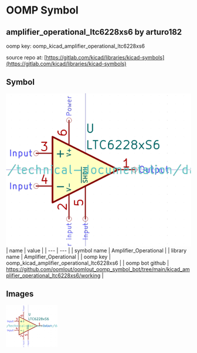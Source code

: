 # OOMP Symbol  
## amplifier_operational_ltc6228xs6  by arturo182  
  
oomp key: oomp_kicad_amplifier_operational_ltc6228xs6  
  
source repo at: [https://gitlab.com/kicad/libraries/kicad-symbols](https://gitlab.com/kicad/libraries/kicad-symbols)  
## Symbol  
  
[![working.png](working_600.png)](working.png)  
| name | value | 
| --- | --- | 
| symbol name | Amplifier_Operational | 
| library name | Amplifier_Operational | 
| oomp key | oomp_kicad_amplifier_operational_ltc6228xs6 | 
| oomp bot github | https://github.com/oomlout/oomlout_oomp_symbol_bot/tree/main/kicad_amplifier_operational_ltc6228xs6/working | 
## Images  
  
[![working.png](working_140.png)](working.png)  
